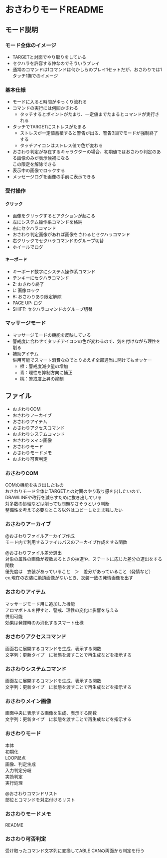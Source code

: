 # おさわりモードREADME
## モード説明
### モード全体のイメージ
- TARGETと対面でやり取りをしている    
- セクハラを許容する仲なのでそういうプレイ    
- 通常のコマンドは1コマンドは何かしらのプレイ1セットだが、おさわりでは1タッチ1撫でのイメージ

### 基本仕様
- モードに入ると時間がゆっくり流れる
- コマンドの実行には何回かさわる
    - タッチするとポイントがたまり、一定値までたまるとコマンドが実行される
- タッチでTARGETにストレスがたまる
    - ストレスが一定値蓄積すると警告が出る、警告3回でモードが強制終了する
    - タッチアイコンはストレス値で色が変わる
- おさわり判定が存在するキャラクターの場合、初期値ではおさわり判定のある画像のみが表示候補になる    
この限定を解除できる
- 表示中の画像でロックする
- メッセージログを画像の手前に表示できる

### 受付操作

#### クリック
- 画像をクリックするとアクションが起こる
- 左にシステム操作系コマンドを格納
- 右にセクハラコマンド
- おさわり判定画像があれば画像をさわるとセクハラコマンド
- 右クリックでセクハラコマンドのグループ切替
- ホイールでログ

#### キーボード
- キーボード数字にシステム操作系コマンド
- テンキーにセクハラコマンド
- Z: おさわり終了
- L: 画像ロック
- B: おさわりあり限定解除
- PAGE UP: ログ
- SHIFT: セクハラコマンドのグループ切替

### マッサージモード
- マッサージモードの機能を反映している
- 警戒度に合わせてタッチアイコンの色が変わるので、気を付けながら理性を削る
- 補助アイテム  
    併用可能でスマート消費なのでとりあえず全部適当に開けてもオッケー
    - 橙：警戒度減少量の増加
    - 青：理性を抑制方向に補正
    - 桃：警戒度上昇の抑制

## ファイル
- おさわりCOM
- おさわりアーカイブ
- おさわりアイテム
- おさわりアクセスコマンド
- おさわりシステムコマンド
- おさわりメイン画像
- おさわりモード
- おさわりモードメモ
- おさわり可否判定

### おさわりCOM

COMの機能を抜き出したもの   
おさわりモード全体にTARGETとの対面のやり取り感を出したいので、DRAWLINEや改行を減らすために抜き出している    
対多数の処理などは削っても問題なさそうという判断    
整備性を考えて必要なところ以外はコピーしたまま残したい  

### おさわりアーカイブ

@おさわりファイルアーカイブ作成     
モード内で利用するファイルパスのアーカイブ作成をする関数

@おさわりファイル差分選出   
対象の属性の画像が複数あるときの抽選や、ステートに応じた差分の選出をする関数    
優先度は　衣装があっていること　＞　差分があっていること（発情など）    
ex.現在の衣装に絶頂画像がないとき、衣装一致の発情画像を出す     

### おさわりアイテム

マッサージモード用に追加した機能    
アロマボトルを押すと、警戒、理性の変化に影響を与える    
併用可能    
効果は発揮時のみ消化するスマート仕様    

### おさわりアクセスコマンド

画面右に展開するコマンドを生成、表示する関数    
文字列：更新タイプ　に状態を渡すことで再生成などを指示する  

### おさわりシステムコマンド

画面左に展開するコマンドを生成、表示する関数    
文字列：更新タイプ　に状態を渡すことで再生成などを指示する  

### おさわりメイン画像

画面中央に表示する画像を生成、表示する関数  
文字列：更新タイプ　に状態を渡すことで再生成などを指示する  

### おさわりモード

本体    
初期化  
LOOP起点    
画像、判定生成  
入力判定分岐    
実効判定    
実行処理    

@おさわりコマンドリスト     
部位とコマンドを対応付けるリスト

### おさわりモードメモ

README

### おさわり可否判定

受け取ったコマンド文字列に変換してABLE CANの両面から判定を行う
